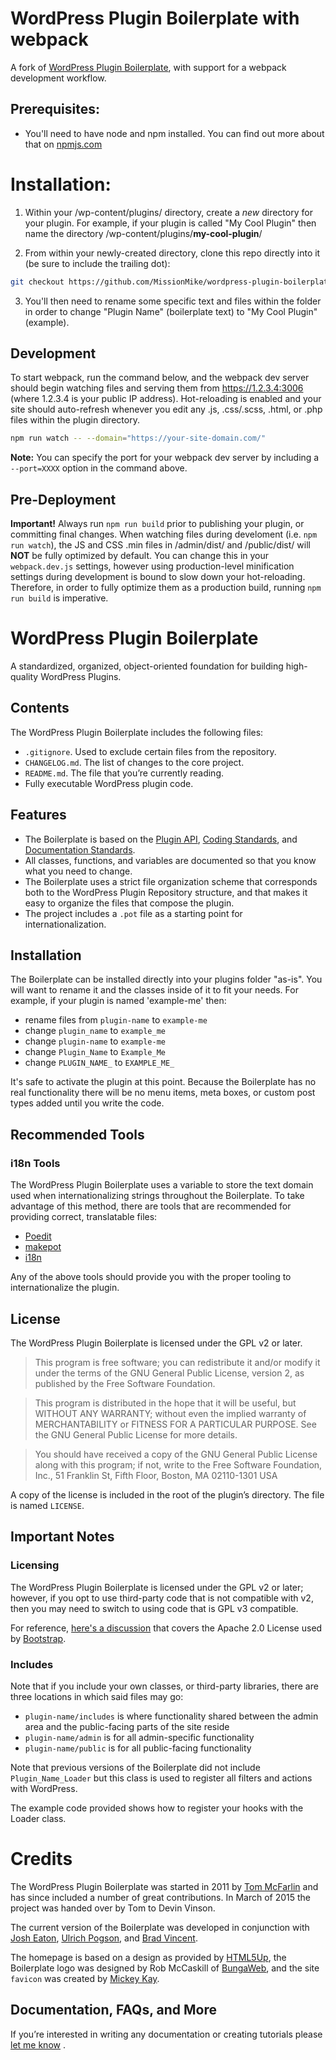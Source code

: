 # WordPress Plugin Boilerplate with webpack

A fork of [WordPress Plugin Boilerplate](https://github.com/DevinVinson/WordPress-Plugin-Boilerplate), with support for a webpack development workflow.

## Prerequisites:

- You'll need to have node and npm installed. You can find out more about that on [npmjs.com](https://docs.npmjs.com/downloading-and-installing-node-js-and-npm) 

# Installation:

1. Within your /wp-content/plugins/ directory, create a *new* directory for your plugin. For example, if your plugin is called "My Cool Plugin" then name the directory /wp-content/plugins/**my-cool-plugin**/

2. From within your newly-created directory, clone this repo directly into it (be sure to include the trailing dot): 

```bash
git checkout https://github.com/MissionMike/wordpress-plugin-boilerplate-webpack.git .
```

3. You'll then need to rename some specific text and files within the folder in order to change "Plugin Name" (boilerplate text) to "My Cool Plugin" (example).

## Development

To start webpack, run the command below, and the webpack dev server should begin watching files and serving them from https://1.2.3.4:3006 (where 1.2.3.4 is your public IP address). Hot-reloading is enabled and your site should auto-refresh whenever you edit any .js, .css/.scss, .html, or .php files within the plugin directory.

```bash
npm run watch -- --domain="https://your-site-domain.com/"
```

**Note:** You can specify the port for your webpack dev server by including a ```--port=XXXX``` option in the command above.

## Pre-Deployment

**Important!** Always run ```npm run build``` prior to publishing your plugin, or committing final changes. When watching files during develoment (i.e. ```npm run watch```), the JS and CSS .min files in /admin/dist/ and /public/dist/ will **NOT** be fully optimized by default. You can change this in your ```webpack.dev.js``` settings, however using production-level minification settings during development is bound to slow down your hot-reloading. Therefore, in order to fully optimize them as a production build, running ```npm run build``` is imperative.

# WordPress Plugin Boilerplate

A standardized, organized, object-oriented foundation for building high-quality WordPress Plugins.

## Contents

The WordPress Plugin Boilerplate includes the following files:

* `.gitignore`. Used to exclude certain files from the repository.
* `CHANGELOG.md`. The list of changes to the core project.
* `README.md`. The file that you’re currently reading.
* Fully executable WordPress plugin code.

## Features

* The Boilerplate is based on the [Plugin API](http://codex.wordpress.org/Plugin_API), [Coding Standards](http://codex.wordpress.org/WordPress_Coding_Standards), and [Documentation Standards](https://make.wordpress.org/core/handbook/best-practices/inline-documentation-standards/php/).
* All classes, functions, and variables are documented so that you know what you need to change.
* The Boilerplate uses a strict file organization scheme that corresponds both to the WordPress Plugin Repository structure, and that makes it easy to organize the files that compose the plugin.
* The project includes a `.pot` file as a starting point for internationalization.

## Installation

The Boilerplate can be installed directly into your plugins folder "as-is". You will want to rename it and the classes inside of it to fit your needs. For example, if your plugin is named 'example-me' then:

* rename files from `plugin-name` to `example-me`
* change `plugin_name` to `example_me`
* change `plugin-name` to `example-me`
* change `Plugin_Name` to `Example_Me`
* change `PLUGIN_NAME_` to `EXAMPLE_ME_`

It's safe to activate the plugin at this point. Because the Boilerplate has no real functionality there will be no menu items, meta boxes, or custom post types added until you write the code.

## Recommended Tools

### i18n Tools

The WordPress Plugin Boilerplate uses a variable to store the text domain used when internationalizing strings throughout the Boilerplate. To take advantage of this method, there are tools that are recommended for providing correct, translatable files:

* [Poedit](http://www.poedit.net/)
* [makepot](http://i18n.svn.wordpress.org/tools/trunk/)
* [i18n](https://github.com/grappler/i18n)

Any of the above tools should provide you with the proper tooling to internationalize the plugin.

## License

The WordPress Plugin Boilerplate is licensed under the GPL v2 or later.

> This program is free software; you can redistribute it and/or modify it under the terms of the GNU General Public License, version 2, as published by the Free Software Foundation.

> This program is distributed in the hope that it will be useful, but WITHOUT ANY WARRANTY; without even the implied warranty of MERCHANTABILITY or FITNESS FOR A PARTICULAR PURPOSE. See the GNU General Public License for more details.

> You should have received a copy of the GNU General Public License along with this program; if not, write to the Free Software Foundation, Inc., 51 Franklin St, Fifth Floor, Boston, MA 02110-1301 USA

A copy of the license is included in the root of the plugin’s directory. The file is named `LICENSE`.

## Important Notes

### Licensing

The WordPress Plugin Boilerplate is licensed under the GPL v2 or later; however, if you opt to use third-party code that is not compatible with v2, then you may need to switch to using code that is GPL v3 compatible.

For reference, [here's a discussion](http://make.wordpress.org/themes/2013/03/04/licensing-note-apache-and-gpl/) that covers the Apache 2.0 License used by [Bootstrap](http://twitter.github.io/bootstrap/).

### Includes

Note that if you include your own classes, or third-party libraries, there are three locations in which said files may go:

* `plugin-name/includes` is where functionality shared between the admin area and the public-facing parts of the site reside
* `plugin-name/admin` is for all admin-specific functionality
* `plugin-name/public` is for all public-facing functionality

Note that previous versions of the Boilerplate did not include `Plugin_Name_Loader` but this class is used to register all filters and actions with WordPress.

The example code provided shows how to register your hooks with the Loader class.

# Credits

The WordPress Plugin Boilerplate was started in 2011 by [Tom McFarlin](http://twitter.com/tommcfarlin/) and has since included a number of great contributions. In March of 2015 the project was handed over by Tom to Devin Vinson.

The current version of the Boilerplate was developed in conjunction with [Josh Eaton](https://twitter.com/jjeaton), [Ulrich Pogson](https://twitter.com/grapplerulrich), and [Brad Vincent](https://twitter.com/themergency).

The homepage is based on a design as provided by [HTML5Up](http://html5up.net), the Boilerplate logo was designed by Rob McCaskill of [BungaWeb](http://bungaweb.com), and the site `favicon` was created by [Mickey Kay](https://twitter.com/McGuive7).

## Documentation, FAQs, and More

If you’re interested in writing any documentation or creating tutorials please [let me know](http://devinvinson.com/contact/) .

